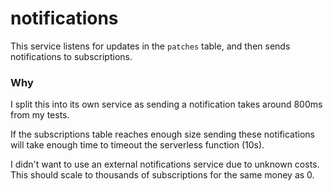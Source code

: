 # notifications

This service listens for updates in the `patches` table, and then sends notifications to subscriptions.

### Why

I split this into its own service as sending a notification takes around 800ms from my tests.

If the subscriptions table reaches enough size sending these notifications will take enough time to timeout the
serverless function (10s).

I didn't want to use an external notifications service due to unknown costs. This should scale to thousands of
subscriptions for the same money as 0.
